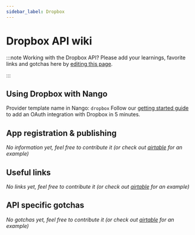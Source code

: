 ```yaml
---
sidebar_label: Dropbox
---
```

# Dropbox API wiki

:::note Working with the Dropbox API?
Please add your learnings, favorite links and gotchas here by [editing this page](https://github.com/nangohq/nango/tree/master/docs/docs/providers/dropbox.md).

:::

## Using Dropbox with Nango
Provider template name in Nango: `dropbox`
Follow our [getting started guide](../reference/guide.md) to add an OAuth integration with Dropbox in 5 minutes.

## App registration & publishing
*No information yet, feel free to contribute it (or check out [airtable](airtable.md) for an example)*


## Useful links
*No links yet, feel free to contribute it (or check out [airtable](airtable.md) for an example)*

## API specific gotchas
*No gotchas yet, feel free to contribute it (or check out [airtable](airtable.md) for an example)*
